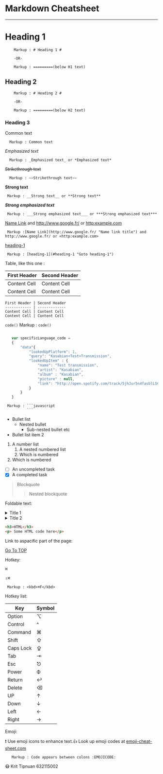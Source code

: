 Markdown Cheatsheet<a name ="top"></a>
======================================

_ _ _ _
# Heading 1 #
      
        Markup : # Heading 1 #

        -OR-

        Markup : =========(below H1 text)

## Heading 2 ##

        Markup : # Heading 2 #

        -OR-

        Markup : =========(below H2 text)

### Heading 3 ###

Common text

      Markup : Common text

_Emphasized text_

      Markup : _Emphasized text_ or *Emphasized text*

~~Strikethrough text~~

      Markup : ~~Strikethrough text~~

__Strong text__

     Markup : __Strong text__ or **Strong text**
    
___Strong emphasized text___

     Markup : ___Strong emphasized text___ or ***Strong emphasized text***

[Name Link](http://www.google.fr/ "Name link title") and http://www.google.fr/ or <http:example.com>

     Markup :[Name Link](http://www.google.fr/ "Name link title") and http://www.google.fr/ or <http:example.com>

[heading-1](#heading-1 "Goto heading-1")

     Markup : [heading-1](#heading-1 "Goto heading-1")

Table, like this one :

First Header | Second Header
------------ | -------------
Content Cell | Content Cell
Content Cell | Content Cell
```
First Header | Second Header
------------ | -------------
Content Cell | Content Cell
Content Cell | Content Cell
```



`code()`
          Markup : `code()`

```javascript

   var specificLanguage_code =
   {
       "data"{
           "lookedUpPlatform": 1,
           "query": "Kasabian+Test+Transmission",
           "lookedUpItem" : {
               "name": "Test transmission",
               "artist": "Kasabian",
               "album" : "Kasabian",
               "picture" : null,
               "link": "http://open.spotify.com/track/5jhJur5n4fasblLSCOcrTp"
           }
       }
   }

```

     Markup : ```javascript
              ```
* Bullet list
   * Nested bullet
       * Sub-nested bullet etc
* Bullet list item 2
1. A number list
     1. A nested numbered list
     2. Which is numbered
2. Which is numbered


- [ ] An uncompleted task
- [x] A completed task

> Blockquote
>> Nested blockquote



Foldable text:

<details>
   <summary>Title 1</summary>
   <p>Content 1 Content 1 Content 1 Content 1</p>
</details>
<details>
  <summary>Title 2</summary>
  <p>Content 2 Content 2 Content 2 Content 2</p>
</details>

```html
<h3>HTML</h3>
<p> Some HTML code here</p>
```

Link to aspacific part of the page:

[Go To TOP](#TOP)

Hotkey:

<kbd>⌘</kbd>

<kbd>⇧⌘</kbd>

     Markup : <kbd>⌘F</kbd>

Hotkey list:


| Key | Symbol |
| --- |   ---  |
| Option |  ⌥   |
| Control |  ^   |
| Command |  ⌘  |
| Shift   |  ⇧   |
| Caps Lock | ⇪  |
| Tab | ⇥ |
| Esc |  ⎋  |
| Power |Ф |
| Return |  ↩  |
| Delete |   ⌫   |
| UP | ↑|
| Down|↓|
| Left|←|
| Right |→ |

Emoji:

:exclamation: Use emoji icons to enhance text.:+1: Look up emoji codes at 
[emoji-cheat-sheet.com](http://emoji-cheat-sheet.com/)

       Markup : Code appears between colons :EMOJICODE:

:mask:
Krit Tipnuan 632115002

